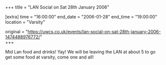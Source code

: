 +++
title = "LAN Social on Sat 28th January 2006"

[extra]
time = "16:00:00"
end_date = "2006-01-28"
end_time = "19:00:00"
location = "Varsity"

original = "https://uwcs.co.uk/events/lan-social-on-sat-28th-january-2006-1474488976772/"    
+++

Mid Lan food and drinks\! Yay\! We will be leaving the LAN at about 5 to go get some food at varsity, come one and all\!

